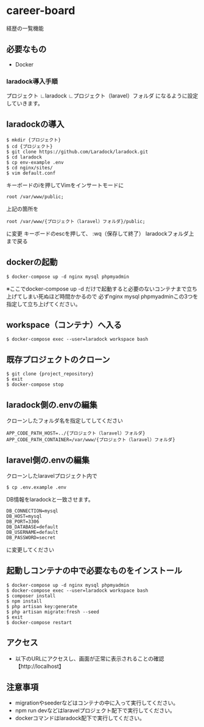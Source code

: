 # career-board
経歴の一覧機能

## 必要なもの

* Docker

### laradock導入手順

プロジェクト
∟laradock
∟プロジェクト（laravel）フォルダ
になるように設定していきます。

## laradockの導入
```
$ mkdir {プロジェクト}
$ cd {プロジェクト}
$ git clone https://github.com/Laradock/laradock.git
$ cd laradock
$ cp env-example .env
$ cd nginx/sites/
$ vim default.conf
```
キーボードのiを押してVimをインサートモードに
```
root /var/www/public;
```
上記の箇所を
```
root /var/www/{プロジェクト（laravel）フォルダ}/public;
```
に変更
キーボードのescを押して、
:wq（保存して終了）
laradockフォルダ上まで戻る

## dockerの起動
```
$ docker-compose up -d nginx mysql phpmyadmin
```
※ここでdocker-compose up -d だけで起動すると必要のないコンテナまで立ち上げてしまい死ぬほど時間かかるので
必ずnginx mysql phpmyadminこの3つを指定して立ち上げてください。

## workspace（コンテナ）へ入る
```
$ docker-compose exec --user=laradock workspace bash
```

## 既存プロジェクトのクローン
```
$ git clone {project_repository}
$ exit
$ docker-compose stop
```

## laradock側の.envの編集
クローンしたフォルダ名を指定してしてください
```
APP_CODE_PATH_HOST=../{プロジェクト（laravel）フォルダ}
APP_CODE_PATH_CONTAINER=/var/www/{プロジェクト（laravel）フォルダ}
```

## laravel側の.envの編集
クローンしたlaravelプロジェクト内で
```
$ cp .env.example .env
```
DB情報をlaradockと一致させます。
```
DB_CONNECTION=mysql
DB_HOST=mysql
DB_PORT=3306
DB_DATABASE=default
DB_USERNAME=default
DB_PASSWORD=secret
```
に変更してください

## 起動しコンテナの中で必要なものをインストール
```
$ docker-compose up -d nginx mysql phpmyadmin
$ docker-compose exec --user=laradock workspace bash
$ composer install
$ npm install
$ php artisan key:generate
$ php artisan migrate:fresh --seed
$ exit
$ docker-compose restart
```

## アクセス
- 以下のURLにアクセスし、画面が正常に表示されることの確認
【http://localhost】

## 注意事項
- migrationやseederなどはコンテナの中に入って実行してください。
- npm run devなどはlaravelプロジェクト配下で実行してください。
- dockerコマンドはlaradock配下で実行してください。